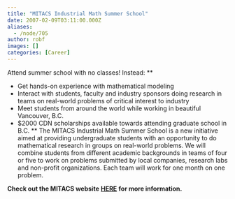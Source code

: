 ```yaml
---
title: "MITACS Industrial Math Summer School"
date: 2007-02-09T03:11:00.000Z
aliases:
  - /node/705
author: robf
images: []
categories: [Career]
---
```


Attend summer school with no classes! Instead:
**
* Get hands-on experience with mathematical modeling
* Interact with students, faculty and industry sponsors doing research in teams
  on real-world problems of critical interest to industry
* Meet students from around the world while working in beautiful Vancouver, B.C.
* $2000 CDN scholarships available towards attending graduate school in B.C.
**
The MITACS Industrial Math Summer School is a new initiative aimed at providing
undergraduate students with an opportunity to do mathematical research in groups
on real-world problems. We will combine students from different academic backgrounds
in teams of four or five to work on problems submitted by local companies, research
labs and non-profit organizations. Each team will work for one month on one problem.

**Check out the MITACS website** [**HERE**](http://mitacs.ca/main.php?mid=10000326&pid=245) **for more information.**
